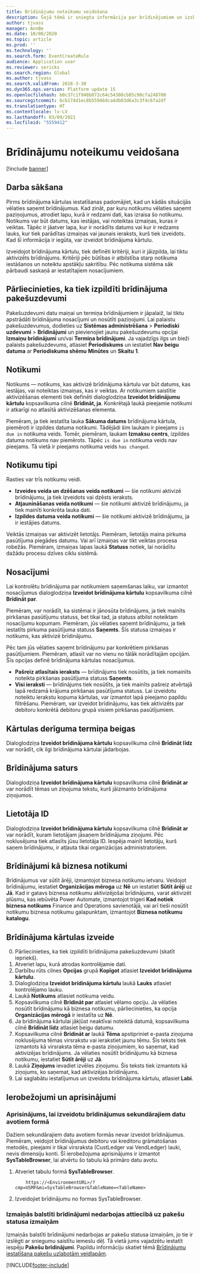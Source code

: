 ```yaml
---
title: Brīdinājumu noteikumu veidošana
description: Šajā tēmā ir sniegta informācija par brīdinājumiem un izskaidrots, kā izveidot brīdinājuma kārtulu tā, lai varētu saņemt paziņojumu par notikumiem, piemēram, par datumu, kas iestājas, vai noteiktām izmaiņām, kuras ir veiktas.
author: tjvass
manager: AnnBe
ms.date: 10/08/2020
ms.topic: article
ms.prod: ''
ms.technology: ''
ms.search.form: EventCreateRule
audience: Application user
ms.reviewer: sericks
ms.search.region: Global
ms.author: tjvass
ms.search.validFrom: 2018-3-30
ms.dyn365.ops.version: Platform update 15
ms.openlocfilehash: b0c37c1f948b072c64c54308cb85c90cfa248700
ms.sourcegitcommit: 6cb174d1ec8b55946dca4db03d6a3c3f4c6fa2df
ms.translationtype: HT
ms.contentlocale: lv-LV
ms.lasthandoff: 03/09/2021
ms.locfileid: "5559412"
---
```

# <a name="create-alert-rules"></a>Brīdinājumu noteikumu veidošana

[!include [banner](../includes/banner.md)]

## <a name="getting-started"></a>Darba sākšana

Pirms brīdinājuma kārtulas iestatīšanas padomājiet, kad un kādās situācijās vēlaties saņemt brīdinājumus. Kad zināt, par kuru notikumu vēlaties saņemt paziņojumus, atrodiet lapu, kurā ir redzami dati, kas izraisa šo notikumu. Notikums var būt datums, kas iestājas, vai noteiktas izmaiņas, kuras ir veiktas. Tāpēc ir jāatver lapa, kur ir norādīts datums vai kur ir redzams lauks, kur tiek parādītas izmaiņas vai jaunais ieraksts, kurš tiek izveidots. Kad šī informācija ir iegūta, var izveidot brīdinājuma kārtulu.

Izveidojot brīdinājuma kārtulu, tiek definēti kritēriji, kuri ir jāizpilda, lai tiktu aktivizēts brīdinājums. Kritēriji pēc būtības ir atbilstība starp notikuma iestāšanos un noteiktu apstākļu sakritību. Pēc notikuma sistēma sāk pārbaudi saskaņā ar iestatītajiem nosacījumiem.

## <a name="ensure-the-alert-batch-jobs-are-running"></a>Pārliecinieties, ka tiek izpildīti brīdinājuma pakešuzdevumi

Pakešuzdevumi datu maiņai un termiņa brīdinājumiem ir jāpalaiž, lai tiktu apstrādāti brīdinājuma nosacījumi un nosūtīti paziņojumi. Lai palaistu pakešuzdevumus, dodieties uz **Sistēmas administrēšana** > **Periodiski uzdevumi** > **Brīdinājumi** un pievienojiet jaunu pakešuzdevumu opcijai **Izmaiņu brīdinājumi** un/vai **Termiņa brīdinājumi**. Ja vajadzīgs ilgs un bieži palaists pakešuzdevums, atlasiet **Periodiskums** un iestatiet **Nav beigu datuma** ar **Periodiskuma shēmu** **Minūtes** un **Skaitu** **1**.

## <a name="events"></a>Notikumi

Notikums — notikums, kas aktivizē brīdinājuma kārtulu var būt datums, kas iestājas, vai noteiktas izmaiņas, kas ir veiktas. Ar notikumiem saistītie aktivizēšanas elementi tiek definēti dialoglodziņa **Izveidot brīdinājumu kārtulu** kopsavilkuma cilnē **Brīdināt, ja**. Konkrētajā laukā pieejamie notikumi ir atkarīgi no atlasītā aktivizēšanas elementa.

Piemēram, ja tiek iestatīta lauka **Sākuma datums** brīdinājuma kārtula, piemēroti ir izpildes datuma notikumi. Tādējādi šim laukam ir pieejams `is due in` notikuma veids. Tomēr, piemēram, laukam **Izmaksu centrs**, izpildes datuma notikums nav piemērots. Tāpēc `is due in` notikuma veids nav pieejams. Tā vietā ir pieejams notikuma veids `has changed`.

## <a name="event-types"></a>Notikumu tipi

Rasties var trīs notikumu veidi.

- **Izveides veida un dzēšanas veida notikumi** — šie notikumi aktivizē brīdinājumu, ja tiek izveidots vai dzēsts ieraksts.
- **Atjaunināšanas veida notikumi** — šie notikumi aktivizē brīdinājumu, ja tiek mainīti konkrēta lauka dati.
- **Izpildes datuma veida notikumi** — šie notikumi aktivizē brīdinājumu, ja ir iestājies datums.
    
Veiktās izmaiņas var aktivizēt lietotājs. Piemēram, lietotājs maina pirkuma pasūtījuma piegādes datumu. Vai arī izmaiņas var tikt veiktas procesa robežās. Piemēram, izmaiņas lapas laukā **Statuss** notiek, lai norādītu dažādu procesu dzīves ciklu sistēmā.

## <a name="conditions"></a>Nosacījumi

Lai kontrolētu brīdinājuma par notikumiem saņemšanas laiku, var izmantot nosacījumus dialoglodziņa **Izveidot brīdinājuma kārtulu** kopsavilkuma cilnē **Brīdināt par**.

Piemēram, var norādīt, ka sistēmai ir jānosūta brīdinājums, ja tiek mainīts pirkšanas pasūtījumu statuss, bet tikai tad, ja statuss atbilst noteiktam nosacījumu kopumam. Piemēram, jūs vēlaties saņemt brīdinājumu, ja tiek iestatīts pirkuma pasūtījuma statuss **Saņemts**. Šīs statusa izmaiņas ir notikums, kas aktivizē brīdinājumu.

Pēc tam jūs vēlaties saņemt brīdinājumu par konkrētiem pirkšanas pasūtījumiem. Piemēram, atlasīt var no vienu no tālāk norādītajām opcijām. Šīs opcijas definē brīdinājuma kārtulas nosacījumus.

- **Pašreiz atlasītais ieraksts** — brīdinājums tiek nosūtīts, ja tiek nomainīts noteikta pirkšanas pasūtījuma statuss **Saņemts**.
- **Visi ieraksti** — brīdinājums tiek nosūtīts, ja tiek mainīts pašreiz atvērtajā lapā redzamā krājuma pirkšanas pasūtījuma statuss. Lai izveidotu noteiktu ierakstu kopuma kārtulas, var izmantot lapā pieejamo papildu filtrēšanu. Piemēram, var izveidot brīdinājumu, kas tiek aktivizēts par debitoru konkrētā debitoru grupā visiem pirkšanas pasūtījumiem.
    
## <a name="expiry-of-rule"></a>Kārtulas derīguma termiņa beigas

Dialoglodziņa **Izveidot brīdinājuma kārtulu** kopsavilkuma cilnē **Brīdināt līdz** var norādīt, cik ilgi brīdinājuma kārtulai jādarbojas.

## <a name="alert-contents"></a>Brīdinājuma saturs

Dialoglodziņa **Izveidot brīdinājuma kārtulu** kopsavilkuma cilnē **Brīdināt ar** var norādīt tēmas un ziņojuma tekstu, kurš jāizmanto brīdinājuma ziņojumos.

## <a name="user-id"></a>Lietotāja ID

Dialoglodziņa **Izveidot brīdinājuma kārtulu** kopsavilkuma cilnē **Brīdināt ar** var norādīt, kuram lietotājam jāsaņem brīdinājuma ziņojumi. Pēc noklusējuma tiek atlasīts jūsu lietotāja ID. Iespēja mainīt lietotāju, kurš saņem brīdinājumu, ir atļauta tikai organizācijas administratoriem.

## <a name="alerts-as-business-events"></a>Brīdinājumi kā biznesa notikumi

Brīdinājumus var sūtīt ārēji, izmantojot biznesa notikumu ietvaru. Veidojot brīdinājumu, iestatiet **Organizācijas mēroga** uz **Nē** un iestatiet **Sūtīt ārēji** uz **Jā**. Kad ir gatavs biznesa notikumu aktivizējošai brīdinājums, varat aktivizēt plūsmu, kas iebūvēta Power Automate, izmantojot trigeri **Kad notiek biznesa notikums** Finance and Operations savienotājā, vai arī tieši nosūtīt notikumu biznesa notikumu galapunktam, izmantojot **Biznesa notikumu katalogu**.

## <a name="create-an-alert-rule"></a>Brīdinājuma kārtulas izveide

0. Pārliecinieties, ka tiek izpildīti brīdinājuma pakešuzdevumi (skatīt iepriekš).
1. Atveriet lapu, kurā atrodas kontrolējamie dati.
2. Darbību rūts cilnes **Opcijas** grupā **Kopīgot** atlasiet **Izveidot brīdinājuma kārtulu**.
3. Dialoglodziņa **Izveidot brīdinājuma kārtulu** laukā **Lauks** atlasiet kontrolējamo lauku.
4. Laukā **Notikums** atlasiet notikuma veidu.
5. Kopsavilkuma cilnē **Brīdināt par** atlasiet vēlamo opciju. Ja vēlaties nosūtīt brīdinājumu kā biznesa notikumu, pārliecinieties, ka opcija **Organizācijas mērogā** ir iestatīta uz **Nē**.
6. Ja brīdinājuma kārtulai jākļūst neaktīvai noteiktā datumā, kopsavilkuma cilnē **Brīdināt līdz** atlasiet beigu datumu.
7. Kopsavilkuma cilnē **Brīdināt ar** laukā **Tēma** apstipriniet e-pasta ziņojuma noklusējuma tēmas virsrakstu vai ierakstiet jaunu tēmu. Šis teksts tiek izmantots kā virsraksta tēma e-pasta ziņojumiem, ko saņemat, kad aktivizējas brīdinājums. Ja vēlaties nosūtīt brīdinājumu kā biznesa notikumu, iestatiet **Sūtīt ārēji** uz **Jā**.
8. Laukā **Ziņojums** ievadiet izvēles ziņojumu. Šis teksts tiek izmantots kā ziņojums, ko saņemat, kad aktivizējas brīdinājums.
9. Lai saglabātu iestatījumus un izveidotu brīdinājuma kārtulu, atlasiet **Labi**.

## <a name="limitations-and-workarounds"></a>Ierobežojumi un aprisinājumi

### <a name="workaround-for-creating-alerts-for-the-secondary-data-sources-of-a-form"></a>Aprisinājums, lai izveidotu brīdinājumus sekundārajiem datu avotiem formā
Dažiem sekundārajiem datu avotiem formās nevar izveidot brīdinājumus. Piemēram, veidojot brīdinājumus debitoru vai kreditoru grāmatošanas metodēs, pieejami ir tikai virsraksta (CustLedger vai VendLedger) lauki, nevis dimensiju konti. Šī ierobežojuma aprisinājums ir izmantot **SysTableBrowser**, lai atvērtu šo tabulu kā primāro datu avotu. 
1. Atveriet tabulu formā **SysTableBrowser**.
    ```
        https://<EnvironmentURL>/?cmp=USMF&mi=SysTableBrowser&TableName=<TableName>
    ```
2. Izveidojiet brīdinājumu no formas SysTableBrowser.

### <a name="change-based-alerts-do-not-work-for-batch-status-changes"></a>Izmaiņās balstīti brīdinājumi nedarbojas attiecībā uz pakešu statusa izmaiņām
Izmaiņās balstīti brīdinājumi nedarbojas ar pakešu statusa izmaiņām, jo tie ir izslēgti ar sniegumu saistītu iemeslu dēļ. Tā vietā jums vajadzētu iestatīt iespēju **Pakešu brīdinājumi**. Papildu informāciju skatiet tēmā [Brīdinājumu iestatīšana pakešu uzlabotām veidlapām](https://docs.microsoft.com/dynamics365/fin-ops-core/dev-itpro/sysadmin/alerts#set-up-alerts-for-batch-enhanced-forms).


[!INCLUDE[footer-include](../../../includes/footer-banner.md)]
